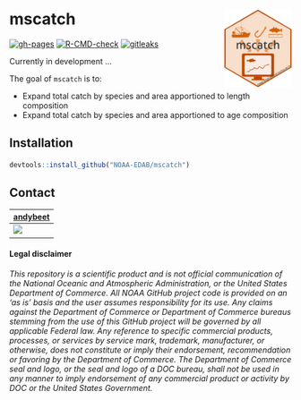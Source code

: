 
<!-- README.md is generated from README.Rmd. Please edit that file -->

# mscatch <img src="man/figures/logo.png" align="right" width="120" />

<!-- badges: start -->
[![gh-pages](https://github.com/NOAA-EDAB/mscatch/workflows/gh-pages/badge.svg)](https://github.com/NOAA-EDAB/mscatch/actions)
[![R-CMD-check](https://github.com/NOAA-EDAB/mscatch/workflows/R-CMD-check/badge.svg)](https://github.com/NOAA-EDAB/mscatch/actions)
[![gitleaks](https://github.com/NOAA-EDAB/mscatch/workflows/gitleaks/badge.svg)](https://github.com/NOAA-EDAB/mscatch/actions)
<!-- badges: end -->

Currently in development …

The goal of `mscatch` is to:

* Expand total catch by species and area apportioned to length composition
* Expand total catch by species and area apportioned to age composition



## Installation

``` r
devtools::install_github("NOAA-EDAB/mscatch")
```

## Contact

| [andybeet](https://github.com/andybeet)                                                         |
|-------------------------------------------------------------------------------------------------|
| [![](https://avatars1.githubusercontent.com/u/22455149?s=100&v=4)](https://github.com/andybeet) |

#### Legal disclaimer

*This repository is a scientific product and is not official
communication of the National Oceanic and Atmospheric Administration, or
the United States Department of Commerce. All NOAA GitHub project code
is provided on an ‘as is’ basis and the user assumes responsibility for
its use. Any claims against the Department of Commerce or Department of
Commerce bureaus stemming from the use of this GitHub project will be
governed by all applicable Federal law. Any reference to specific
commercial products, processes, or services by service mark, trademark,
manufacturer, or otherwise, does not constitute or imply their
endorsement, recommendation or favoring by the Department of Commerce.
The Department of Commerce seal and logo, or the seal and logo of a DOC
bureau, shall not be used in any manner to imply endorsement of any
commercial product or activity by DOC or the United States Government.*
